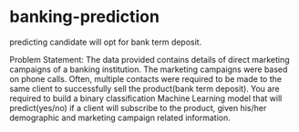 # banking-prediction
predicting candidate will opt for bank term deposit.

Problem Statement:
The data provided contains details of direct marketing campaigns of a banking institution.
The marketing campaigns were based on phone calls. Often, multiple contacts were required to
be made to the same client to successfully sell the product(bank term deposit).
You are required to build a binary classification Machine Learning model​ that will
predict(yes/no) if a client will subscribe to the product, given his/her demographic and
marketing campaign related information.
